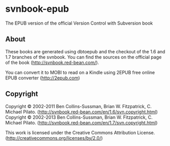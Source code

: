 svnbook-epub
============

The EPUB version of the official Version Control with Subversion book

About
-----

These books are generated using dbtoepub and the checkout of the 1.6 and 1.7 branches of the svnbook. You
can find the sources on the official page of the book (http://svnbook.red-bean.com/).

You can convert it to MOBI to read on a Kindle using 2EPUB free online EPUB converter (http://2epub.com)

Copyright
---------

Copyright © 2002-2011 Ben Collins-Sussman, Brian W. Fitzpatrick, C. Michael Pilato. (http://svnbook.red-bean.com/en/1.6/svn.copyright.html)
Copyright © 2002-2013 Ben Collins-Sussman, Brian W. Fitzpatrick, C. Michael Pilato. (http://svnbook.red-bean.com/en/1.7/svn.copyright.html)

This work is licensed under the Creative Commons Attribution License. (http://creativecommons.org/licenses/by/2.0/)
